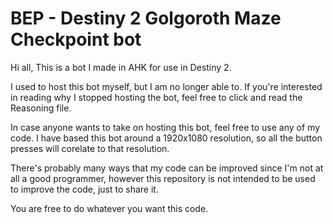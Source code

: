 # BEP - Destiny 2 Golgoroth Maze Checkpoint bot

Hi all, This is a bot I made in AHK for use in Destiny 2.

I used to host this bot myself, but I am no longer able to.
If you're interested in reading why I stopped hosting the bot, feel free to click and read the Reasoning file.

In case anyone wants to take on hosting this bot, feel free to use any of my code.
I have based this bot around a 1920x1080 resolution, so all the button presses will corelate to that resolution.

There's probably many ways that my code can be improved since I'm not at all a good programmer, however this repository is not intended to be used to improve the code, just to share it.

You are free to do whatever you want this code.
